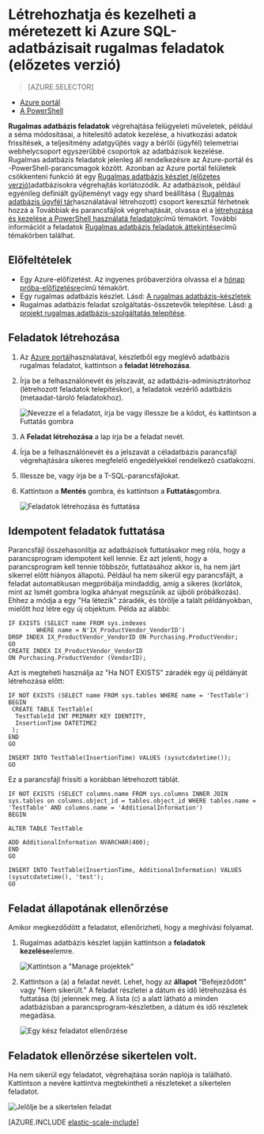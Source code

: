 <properties
    pageTitle="Létrehozhatja és kezelheti a méretezett Azure SQL-adatbázisait rugalmas feladatok ki |} Micosoft Azure"
    description="Haladjon végig és létrehozásának és kezelésének egy rugalmas adatbázis feladatot."
    services="sql-database"
    documentationCenter=""
    manager="jhubbard"
    authors="ddove"
    editor=""/>

<tags
    ms.service="sql-database"
    ms.workload="sql-database"
    ms.tgt_pltfrm="na"
    ms.devlang="na"
    ms.topic="article"
    ms.date="07/27/2016"
    ms.author="ddove"/>

# <a name="create-and-manage-scaled-out-azure-sql-databases-using-elastic-jobs-preview"></a>Létrehozhatja és kezelheti a méretezett ki Azure SQL-adatbázisait rugalmas feladatok (előzetes verzió)

> [AZURE.SELECTOR]
- [Azure portál](sql-database-elastic-jobs-create-and-manage.md)
- [A PowerShell](sql-database-elastic-jobs-powershell.md)


**Rugalmas adatbázis feladatok** végrehajtása felügyeleti műveletek, például a séma módosításai, a hitelesítő adatok kezelése, a hivatkozási adatok frissítések, a teljesítmény adatgyűjtés vagy a bérlői (ügyfél) telemetriai webhelycsoport egyszerűbbé csoportok az adatbázisok kezelése. Rugalmas adatbázis feladatok jelenleg áll rendelkezésre az Azure-portál és -PowerShell-parancsmagok között. Azonban az Azure portál felületek csökkenteni funkció át egy [Rugalmas adatbázis készlet (előzetes verzió)](sql-database-elastic-pool.md)adatbázisokra végrehajtás korlátozódik. Az adatbázisok, például egyénileg definiált gyűjteményt vagy egy shard beállítása ( [Rugalmas adatbázis ügyfél tár](sql-database-elastic-scale-introduction.md)használatával létrehozott) csoport keresztül férhetnek hozzá a Továbbiak és parancsfájlok végrehajtását, olvassa el a [létrehozása és kezelése a PowerShell használatá feladatok](sql-database-elastic-jobs-powershell.md)című témakört. További információt a feladatok [Rugalmas adatbázis feladatok áttekintése](sql-database-elastic-jobs-overview.md)című témakörben találhat. 

## <a name="prerequisites"></a>Előfeltételek

* Egy Azure-előfizetést. Az ingyenes próbaverzióra olvassa el a [hónap próba-előfizetésre](https://azure.microsoft.com/pricing/free-trial/)című témakört.
* Egy rugalmas adatbázis készlet. Lásd: [A rugalmas adatbázis-készletek](sql-database-elastic-pool.md)
* Rugalmas adatbázis feladat szolgáltatás-összetevők telepítése. Lásd: [a projekt rugalmas adatbázis-szolgáltatás telepítése](sql-database-elastic-jobs-service-installation.md).

## <a name="creating-jobs"></a>Feladatok létrehozása

1. Az [Azure portál](https://portal.azure.com)használatával, készletből egy meglévő adatbázis rugalmas feladatot, kattintson a **feladat létrehozása**.
2. Írja be a felhasználónevét és jelszavát, az adatbázis-adminisztrátorhoz (létrehozott feladatok telepítéskor), a feladatok vezérlő adatbázis (metaadat-tároló feladatokhoz).

    ![Nevezze el a feladatot, írja be vagy illessze be a kódot, és kattintson a Futtatás gombra][1]
2. A **Feladat létrehozása** a lap írja be a feladat nevét.
3. Írja be a felhasználónevét és a jelszavát a céladatbázis parancsfájl végrehajtására sikeres megfelelő engedélyekkel rendelkező csatlakozni.
4. Illessze be, vagy írja be a T-SQL-parancsfájlokat.
5. Kattintson a **Mentés** gombra, és kattintson a **Futtatás**gombra.

    ![Feladatok létrehozása és futtatása][5]

## <a name="run-idempotent-jobs"></a>Idempotent feladatok futtatása

Parancsfájl összehasonlítja az adatbázisok futtatásakor meg róla, hogy a parancsprogram idempotent kell lennie. Ez azt jelenti, hogy a parancsprogram kell tennie többször, futtatásához akkor is, ha nem járt sikerrel előtt hiányos állapotú. Például ha nem sikerül egy parancsfájlt, a feladat automatikusan megpróbálja mindaddig, amíg a sikeres (korlátok, mint az Ismét gombra logika ahányat megszűnik az újbóli próbálkozás). Ehhez a módja a egy "Ha létezik" záradék, és törölje a talált példányokban, mielőtt hoz létre egy új objektum. Példa az alábbi:

    IF EXISTS (SELECT name FROM sys.indexes
            WHERE name = N'IX_ProductVendor_VendorID')
    DROP INDEX IX_ProductVendor_VendorID ON Purchasing.ProductVendor;
    GO
    CREATE INDEX IX_ProductVendor_VendorID
    ON Purchasing.ProductVendor (VendorID);

Azt is megteheti használja az "Ha NOT EXISTS" záradék egy új példányát létrehozása előtt:

    IF NOT EXISTS (SELECT name FROM sys.tables WHERE name = 'TestTable')
    BEGIN
     CREATE TABLE TestTable(
      TestTableId INT PRIMARY KEY IDENTITY,
      InsertionTime DATETIME2
     );
    END
    GO

    INSERT INTO TestTable(InsertionTime) VALUES (sysutcdatetime());
    GO

Ez a parancsfájl frissíti a korábban létrehozott táblát.

    IF NOT EXISTS (SELECT columns.name FROM sys.columns INNER JOIN sys.tables on columns.object_id = tables.object_id WHERE tables.name = 'TestTable' AND columns.name = 'AdditionalInformation')
    BEGIN

    ALTER TABLE TestTable

    ADD AdditionalInformation NVARCHAR(400);
    END
    GO

    INSERT INTO TestTable(InsertionTime, AdditionalInformation) VALUES (sysutcdatetime(), 'test');
    GO


## <a name="checking-job-status"></a>Feladat állapotának ellenőrzése

Amikor megkezdődött a feladatot, ellenőrizheti, hogy a meghívási folyamat.

1. Rugalmas adatbázis készlet lapján kattintson a **feladatok kezelése**elemre.

    ![Kattintson a "Manage projektek"][2]

2. Kattintson a (a) a feladat nevét. Lehet, hogy az **állapot** "Befejeződött" vagy "Nem sikerült." A feladat részletei a dátum és idő létrehozása és futtatása (b) jelennek meg. A lista (c) a alatt látható a minden adatbázisban a parancsprogram-készletben, a dátum és idő részletek megadása.

    ![Egy kész feladatot ellenőrzése][3]


## <a name="checking-failed-jobs"></a>Feladatok ellenőrzése sikertelen volt.

Ha nem sikerül egy feladatot, végrehajtása során naplója is található. Kattintson a nevére kattintva megtekintheti a részleteket a sikertelen feladatot.

![Jelölje be a sikertelen feladat][4]


[AZURE.INCLUDE [elastic-scale-include](../../includes/elastic-scale-include.md)]

<!--Image references-->
[1]: ./media/sql-database-elastic-jobs-create-and-manage/screen-1.png
[2]: ./media/sql-database-elastic-jobs-create-and-manage/click-manage-jobs.png
[3]: ./media/sql-database-elastic-jobs-create-and-manage/running-jobs.png
[4]: ./media/sql-database-elastic-jobs-create-and-manage/failed.png
[5]: ./media/sql-database-elastic-jobs-create-and-manage/screen-2.png

 
